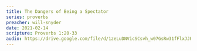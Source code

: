 ```yaml
---
title: The Dangers of Being a Spectator
series: proverbs
preacher: will-snyder
date: 2021-02-14
scripture: Proverbs 1:20-33
audio: https://drive.google.com/file/d/1zeLuDNVicSCsvh_w07GsRw31fFlxJJPe/view
---
```


